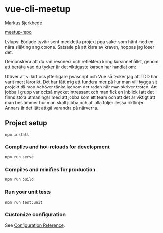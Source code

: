 # vue-cli-meetup
Markus Bjerkhede

[meetup-repo](https://github.com/markus-bjerkhede/vue-cli-meetup)

Lvlups: Började tyvärr sent med detta projekt pga saker som hänt med en nära släkting ang corona. Satsade på att klara av kraven, hoppas jag löser det. 

Demonstrera att du kan resonera och reflektera kring kursinnehållet, genom att berätta vad du tycker är det viktigaste kursen har handlat om:

Utöver att vi lärt oss ytterligare javascript och Vue så tycker jag att TDD har varit mest lärorikt. Det har fått mig att fundera mer på hur man vill bygga sit projekt då man 
behöver tänka igenom det redan när man skriver testen. Att jobba i grupp var också mycket intressant och man fick en inblick i att det finns stora utmaningar med att jobba som ett team och att det är viktigt att man bestämmer hur man skall jobba och att alla följer dessa riktlinjer. Annars är det lätt att gå varandra på närverna.  
## Project setup
```
npm install
```

### Compiles and hot-reloads for development
```
npm run serve
```

### Compiles and minifies for production
```
npm run build
```

### Run your unit tests
```
npm run test:unit
```

### Customize configuration
See [Configuration Reference](https://cli.vuejs.org/config/).
